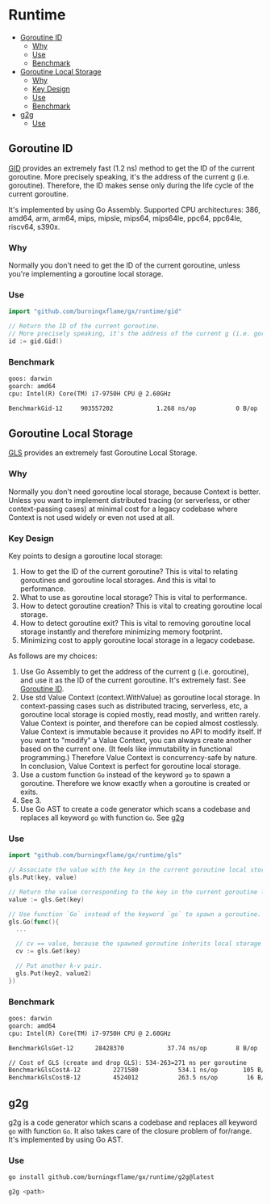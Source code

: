 # Runtime

- [Goroutine ID](#goroutine-id)
  - [Why](#why)
  - [Use](#use)
  - [Benchmark](#benchmark)
- [Goroutine Local Storage](#goroutine-local-storage)
  - [Why](#why-1)
  - [Key Design](#key-design)
  - [Use](#use-1)
  - [Benchmark](#benchmark-1)
- [g2g](#g2g)
  - [Use](#use-2)

## Goroutine ID

[GID](gid/gid.go) provides an extremely fast (1.2 ns) method to get the ID of the current goroutine.
More precisely speaking, it's the address of the current g (i.e. goroutine). Therefore, the ID makes sense only during the life cycle of the current goroutine.

It's implemented by using Go Assembly.
Supported CPU architectures: 386, amd64, arm, arm64, mips, mipsle, mips64, mips64le, ppc64, ppc64le, riscv64, s390x.

### Why

Normally you don't need to get the ID of the current goroutine, unless you're implementing a goroutine local storage.

### Use

```go
import "github.com/burningxflame/gx/runtime/gid"

// Return the ID of the current goroutine.
// More precisely speaking, it's the address of the current g (i.e. goroutine). Therefore, the ID makes sense only during the life cycle of the current goroutine.
id := gid.Gid()
```

### Benchmark

```txt
goos: darwin
goarch: amd64
cpu: Intel(R) Core(TM) i7-9750H CPU @ 2.60GHz

BenchmarkGid-12    	903557202	         1.268 ns/op	       0 B/op	       0 allocs/op
```

## Goroutine Local Storage

[GLS](gls/gls.go) provides an extremely fast Goroutine Local Storage.

### Why

Normally you don't need goroutine local storage, because Context is better.
Unless you want to implement distributed tracing (or serverless, or other context-passing cases) at minimal cost for a legacy codebase where Context is not used widely or even not used at all.

### Key Design

Key points to design a goroutine local storage:

1. How to get the ID of the current goroutine? This is vital to relating goroutines and goroutine local storages. And this is vital to performance.
2. What to use as goroutine local storage? This is vital to performance.
3. How to detect goroutine creation? This is vital to creating goroutine local storage.
4. How to detect goroutine exit? This is vital to removing goroutine local storage instantly and therefore minimizing memory footprint.
5. Minimizing cost to apply goroutine local storage in a legacy codebase.

As follows are my choices:

1. Use Go Assembly to get the address of the current g (i.e. goroutine), and use it as the ID of the current goroutine. It's extremely fast. See [Goroutine ID](#goroutine-id).
2. Use std Value Context (context.WithValue) as goroutine local storage. In context-passing cases such as distributed tracing, serverless, etc, a goroutine local storage is copied mostly, read mostly, and written rarely.
Value Context is pointer, and therefore can be copied almost costlessly.
Value Context is immutable because it provides no API to modify itself. If you want to "modify" a Value Context, you can always create another based on the current one. (It feels like immutability in functional programming.) Therefore Value Context is concurrency-safe by nature.
In conclusion, Value Context is perfect for goroutine local storage.
3. Use a custom function `Go` instead of the keyword `go` to spawn a goroutine. Therefore we know exactly when a goroutine is created or exits.
4. See 3.
5. Use Go AST to create a code generator which scans a codebase and replaces all keyword `go` with function `Go`. See [g2g](#g2g)

### Use

```go
import "github.com/burningxflame/gx/runtime/gls"

// Associate the value with the key in the current goroutine local storage.
gls.Put(key, value)

// Return the value corresponding to the key in the current goroutine local storage.
value := gls.Get(key)

// Use function `Go` instead of the keyword `go` to spawn a goroutine. The spawned goroutine inherits local storage from its parent goroutine.
gls.Go(func(){
  ...

  // cv == value, because the spawned goroutine inherits local storage from its parent goroutine.
  cv := gls.Get(key)

  // Put another k-v pair.
  gls.Put(key2, value2)
})

```

### Benchmark

```txt
goos: darwin
goarch: amd64
cpu: Intel(R) Core(TM) i7-9750H CPU @ 2.60GHz

BenchmarkGlsGet-12    	28428370	        37.74 ns/op	       8 B/op	       1 allocs/op

// Cost of GLS (create and drop GLS): 534-263=271 ns per goroutine
BenchmarkGlsCostA-12    	 2271580	       534.1 ns/op	     105 B/op	       5 allocs/op
BenchmarkGlsCostB-12    	 4524012	       263.5 ns/op	      16 B/op	       1 allocs/op
```

## g2g

g2g is a code generator which scans a codebase and replaces all keyword `go` with function `Go`.
It also takes care of the closure problem of for/range.
It's implemented by using Go AST.

### Use

```sh
go install github.com/burningxflame/gx/runtime/g2g@latest

g2g <path>
```
